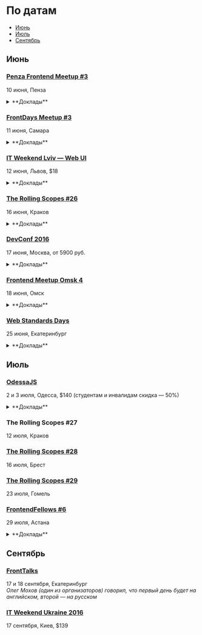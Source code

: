 # По датам

- [Июнь](#Июнь)
- [Июль](#Июль)
- [Сентябрь](#Сентябрь)

## Июнь

### [Penza Frontend Meetup #3](https://vk.com/pfm_3)

10 июня, Пенза

<details>
  <summary>**Доклады**</summary>

  - «Новый мир с PostCSS», Андрей Лебедев (Моё дело)
  - «Почему реакт — лучшее, что случилось с фронтэндом», Денис Соколов (Corkly)
</details>

### [FrontDays Meetup #3](http://frontdays.ru/)

11 июня, Самара

<details>
  <summary>**Доклады**</summary>

  - «Эволюция JavaScript. Обзор нововведений ECMAScript 6», Иван Федяев (EPAM)
  - «Ботоведение. Как и зачем делать ботов?», Рустам Галиуллин и Дмитрий Власов (4Taps)
</details>

### [IT Weekend Lviv — Web UI](https://itweekend.ua/ua/announcements/itw-lv-16j/)

12 июня, Львов, $18

<details>
  <summary>**Доклады**</summary>

  - «Responsive Web Forms and Wizards in modern websites», Микола Воронин (Voronin Design Studio)
  - «Intorduction to ReactJS and the Flux pattern», Теодор Тодоров (SoftServe)
  - «Opensourceman», Андрей Вандакуров (Eleks)
</details>

### [The Rolling Scopes #26](https://krakow.rollingscopes.com/)

16 июня, Краков

<details>
  <summary>**Доклады**</summary>

  - «TypeScript and what's the hack Javascript», Vadzim Yakushau
  - «Virtual Augmented Mixed Reality: Day 0», Paul Yuhnovich
  - «3D visualization of datasets in browsers», Oleksandr Pastukhov
  - «CSS QuickDraw», Alexander Gerasimov
</details>

### [DevConf 2016](http://devconf.ru/ru/schedule#js)

17 июня, Москва, от 5900 руб.

<details>
  <summary>**Доклады**</summary>

  - «React Native, Relay и GraphQL - опыт в production», Денис Измайлов (Startup Makers)
  - «Что делать с неповоротливым JQuery», Тимофей Ковалев
  - «Парсеры - это спарта», Алексей Охрименко (IPONWEB)
  - «МРТ для данных», Анастасия Горячева (Avito)
  - «Инфраструктура распределенных приложений на nodejs», Станислав Гуменюк (SEMrush)
  - «Декларативное программирование на CSS», Кирилл Ковалев
  - «Как мы адаптировали более 150 сайтов по технологии Dynamically-served JavaScript», Артём Цымпов, Евгений Кольцов (eski.mobi)
  - «Язык описания шаблонов Snakeskin», Андрей Кобец
  - «Как tutu.ru делает реинжиниринг работающего продукта на ходу», Роман Грунтович (tutu.ru)
  - «HTTP/2: мифы и факты», Валентин Бартенев (NGINX, Inc.)
  - «Страницы AMP. Будь для Google VIP», Владислав Коротун (Цифровая лаборатория)
</details>

### [Frontend Meetup Omsk 4](https://vk.com/frontendmeetupomsk4)

18 июня, Омск

<details>
  <summary>**Доклады**</summary>

  - «Архитектура Angular 2 и зачем он нужен», Семён Светлый (SmartPeople)
  - «React Native. Первая попытка фронтендера написать мобильное приложение», Михаил Данилов (Live Typing)
</details>

### [Web Standards Days](https://wsd.events/2016/06/25/)

25 июня, Екатеринбург

<details>
  <summary>**Доклады**</summary>

  - «Как отвечать за продакшен», Андрей Сумин (Mail.Ru)
  - «МРТ для данных», Анастасия Горячева (Avito)
  - «Жизнь HTML в 2ГИС под iOS», Роман Янке (2ГИС)
  - «Дружим с контентом пользователя», Владимир Кузнецов (Graph)
  - «Жми сюда!», Вадим Макеев (Opera)
  - «Меняем JavaScript с помощью JavaScript», Павел Волокитин (СКБ Контур)
  - «Готовим бизнес-лапшу на React и Redux», Евгений Тихонов (Контур.Ритейл)
</details>

## Июль

### [OdessaJS](http://odessajs.org/)

2 и 3 июля, Одесса, $140 (студентам и инвалидам скидка — 50%)

<details>
  <summary>**Доклады**</summary>

  - «WebGL, basic computer graphics for frontend devs», Martin Naumann
  - «Grid Layout», Вадим Макеев
  - «Profiling NodeJS apps and looking for deopts/bailouts + workshop», Евгений Обрезков
  - «Rx.js пожоще», Денис Стоянов
  - «Cистемне програмування на JS», Ингвар Степанян
  - «Angular 2 Universe», Денис Зайченко
  - «Моды для Майнкрафта на Javascript», Юля Пучнина
  - «Smart Home and IoT», Андрей Кучеренко
  - «React.js в мифрильной броне», Артем Тритяк
  - «What professionals can learn from coding games?», Александр Лябах
  - «Что не так с web и как с этим жить», Сергей Рубанов
  - «Relay internals, such as cache algorithm, garbage collector, algorithm of applying optimistic updates», Вячеслав Слинько
  - «Архитектура, или как мы куда-то не туда пошли», Дима Малеев
  - «CSS in JS», Кирилл Яковенко
  - «Карты и картографические сервисы», Николай Беличук
  - «Why functional programming makes life easier?», Юля Пшинко
  - «Основы Rx.js», Дима Билдин
  - «Node.js вширь и вглубь», Дмитрий Гусев
  - «Node.js Macht Frei», Тимур Шемсединов
  - «ECMAScript: past, present and future», Ксения Редунова
  - «Elm: functional programming in your browser», Алекс Труш
  - «Ребрендинг в продакшене», Алексей Мигуцкий
  - «Sync: rocket science explained», Виктор Гришенко
  - «Koa.js as an alternative to Express», Николай Кожухаренко
</details>

### The Rolling Scopes #27

12 июля, Краков

### [The Rolling Scopes #28](https://brest.rollingscopes.com/)

16 июля, Брест

### [The Rolling Scopes #29](https://gomel.rollingscopes.com/)

23 июля, Гомель

### [FrontendFellows #6](https://frontendfellows.timepad.ru/event/328848/)

29 июля, Астана

<details>
  <summary>**Доклады**</summary>

  - «Обучение фронтенд разработке», Олег Мохов (Яндекс)
</details>

## Сентябрь

### [FrontTalks](http://lanyrd.com/2016/fronttalks2016/)

17 и 18 сентября, Екатеринбург  
*Олег Мохов (один из организаторов) говорил, что первый день будет на английском, второй — на русском*

### [IT Weekend Ukraine 2016](http://ukraine.itweekend.ua/ua/)

17 сентября, Киев, $139